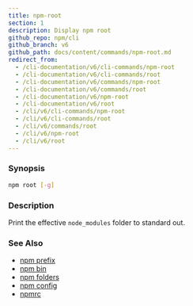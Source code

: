 ```yaml
---
title: npm-root
section: 1
description: Display npm root
github_repo: npm/cli
github_branch: v6
github_path: docs/content/commands/npm-root.md
redirect_from:
  - /cli-documentation/v6/cli-commands/npm-root
  - /cli-documentation/v6/cli-commands/root
  - /cli-documentation/v6/commands/npm-root
  - /cli-documentation/v6/commands/root
  - /cli-documentation/v6/npm-root
  - /cli-documentation/v6/root
  - /cli/v6/cli-commands/npm-root
  - /cli/v6/cli-commands/root
  - /cli/v6/commands/root
  - /cli/v6/npm-root
  - /cli/v6/root
---
```


### Synopsis
```bash
npm root [-g]
```

### Description

Print the effective `node_modules` folder to standard out.

### See Also

* [npm prefix](/cli/v6/commands/npm-prefix)
* [npm bin](/cli/v6/commands/npm-bin)
* [npm folders](/cli/v6/configuring-npm/folders)
* [npm config](/cli/v6/commands/npm-config)
* [npmrc](/cli/v6/configuring-npm/npmrc)
